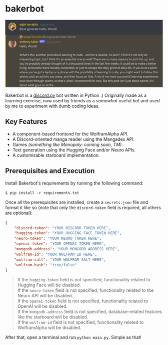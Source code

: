 # bakerbot
![Bakerbot Text Generation Output](showcase.png)

Bakerbot is a [discord.py](https://github.com/Rapptz/discord.py) bot written in Python :) Originally made as a learning exercise, now used by friends as a *somewhat* useful bot and used by me to experiment with dumb coding ideas.

## Key Features
* A component-based frontend for the WolframAlpha API.
* A Discord-oriented manga reader using the Mangadex API.
* Games *(something like Monopoly: coming soon, TM).*
* Text generation using the Hugging Face and/or Neuro APIs.
* A customisable starboard implementation.

## Prerequisites and Execution
Install Bakerbot's requirements by running the following command:
```
$ pip install -r requirements.txt
```

Once all the prerequisites are installed, create a `secrets.json` file and format it like so (note that only the `discord-token` field is required, all others are optional):
```json
{
    "discord-token": "YOUR DISCORD TOKEN HERE",
    "hugging-token": "YOUR HUGGING FACE TOKEN HERE",
    "neuro-token": "YOUR NEURO TOKEN HERE",
    "openai-token": "YOUR OPENAI TOKEN HERE",
    "mongodb-address": "YOUR MONGODB ADDRESS HERE",
    "wolfram-id": "YOUR WOLFRAM ID HERE",
    "wolfram-salt": "YOUR WOLFRAM SALT HERE",
    "wolfram-hash": "true/false"
}
```
> If the `hugging-token` field is not specified, functionality related to Hugging Face will be disabled. <br>
> If the `neuro-token` field is not specified, functionality related to the Neuro API will be disabled. <br>
> If the `openai-token` field is not specified, functionality related to OpenAI will be disabled. <br>
> If the `mongodb-address` field is not specified, database-related features like the starboard will be disabled. <br>
> If the `wolfram-id` field is not specified, functionality related to WolframAlpha will be disabled.

After that, open a terminal and run `python main.py`. Simple as that!
